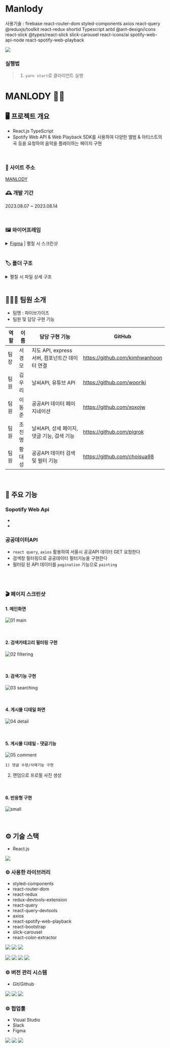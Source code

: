 # Manlody

사용기술 : firebase react-router-dom styled-components axios react-query @reduxjs/toolkit react-redux shortid Typescript antd @ant-design/icons react-slick @types/react-slick slick-carousel react-icons/ai spotify-web-api-node react-spotify-web-playback

<img src="https://capsule-render.vercel.app/api?type=wave&color=auto&height=300&section=header&text=🎶MANLODY🎵&fontSize=60" />

### 실행법
> 1. `yarn start`로 클라이언트 실행

# MANLODY 🎵🎶

## 🖥️ 프로젝트 개요

- React.js TypeScript
- Spotify Web API & Web Playback SDK를 사용하여 다양한 앨범 & 아티스트의 곡 등을 요청하여 음악을 플레이하는 페이지 구현

<br />

### 📍 사이트 주소

<a href="https://gong-gong-play.vercel.app/">MANLODY</a>



### 🕰️ 개발 기간

2023.08.07 ~ 2023.08.14

<br />

### 🖼 와이어프레임

<details>
	
<summary><a href="https://www.figma.com/community/file/1264539931329446342">Figma</a> | 펼칠 시 스크린샷</summary>
<br />
![manlody-wireframe](https://github.com/CTDKSKM/nbc_manlody/assets/109304556/391c68c1-1b22-4d3d-8ce1-440defa77f7d)
<!-- ![manlody-wireframe](https://github.com/CTDKSKM/nbc_manlody/assets/109304556/391c68c1-1b22-4d3d-8ce1-440defa77f7d) -->
<br />

</details>

<br />

### 🏷 폴더 구조

<details>
<summary>펼칠 시 파일 상세 구조</summary>
  
```
📦src
 ┣ 📂api
 ┃ ┣ 📜accesstoken.ts
 ┃ ┣ 📜comments.ts
 ┃ ┣ 📜likes.ts
 ┃ ┗ 📜spotify.ts
 ┣ 📂components
 ┃ ┣ 📂Dashboard
 ┃ ┃ ┣ 📜Dashboard.tsx
 ┃ ┃ ┣ 📜Player.tsx
 ┃ ┃ ┗ 📜TrackSearchResult.tsx
 ┃ ┣ 📂detail-album
 ┃ ┃ ┗ 📂review
 ┃ ┃ ┃ ┣ 📜AlbumReview.tsx
 ┃ ┃ ┃ ┣ 📜CreatedTime.tsx
 ┃ ┃ ┃ ┣ 📜Review.tsx
 ┃ ┃ ┃ ┗ 📜ReviewBox.tsx
 ┃ ┣ 📂GetAccessToken
 ┃ ┃ ┗ 📜GetAccessToken.tsx
 ┃ ┣ 📜Error.tsx
 ┃ ┣ 📜FormTag.tsx
 ┃ ┣ 📜Header.tsx
 ┃ ┣ 📜Loading.tsx
 ┃ ┣ 📜NavBar.tsx
 ┃ ┣ 📜NavLiFavoriteSong.tsx
 ┃ ┣ 📜Profile.tsx
 ┃ ┣ 📜PuaseSlider.tsx
 ┃ ┗ 📜Slider.tsx
 ┣ 📂hooks
 ┃ ┣ 📜useLikes.tsx
 ┃ ┣ 📜useReview.tsx
 ┃ ┗ 📜useUser.tsx
 ┣ 📂pages
 ┃ ┣ 📜DetailAlbum.tsx
 ┃ ┣ 📜FavoriteSongs.tsx
 ┃ ┣ 📜Home.tsx
 ┃ ┣ 📜index.ts
 ┃ ┣ 📜PlayList.tsx
 ┃ ┗ 📜SocialLogin.tsx
 ┣ 📂redux
 ┃ ┣ 📂config
 ┃ ┃ ┗ 📜configStore.tsx
 ┃ ┗ 📂modules
 ┃ ┃ ┣ 📜playUris.ts
 ┃ ┃ ┗ 📜rgb.ts
 ┣ 📂shared
 ┃ ┣ 📜Layout.tsx
 ┃ ┗ 📜Router.tsx
 ┣ 📂types
 ┃ ┣ 📜react-color-extractor.d.ts
 ┃ ┗ 📜react-spotify-web-playback.d.ts
 ┣ 📜App.css
 ┣ 📜App.test.tsx
 ┣ 📜App.tsx
 ┣ 📜firebase.tsx
 ┣ 📜GlobalStyle.tsx
 ┣ 📜index.css
 ┣ 📜index.tsx
 ┣ 📜react-app-env.d.ts
 ┣ 📜reportWebVitals.ts
 ┗ 📜setupTests.ts
```
</details>

<br />

## 🧑‍🤝‍🧑 팀원 소개

- 팀명 : 파이브가이즈
- 팀원 및 담당 구현 기능

| 역할 | 이름   | 담당 구현 기능                                 | GitHub                                                                     |
| ---- | ------ | ---------------------------------------------- | --------------------------------------------------------------------------- |
| 팀장 | 서경모 | 지도 API, express 서버, 컴포넌트간 데이터 연결 | <a href="https://github.com/kimhwanhoon">https://github.com/kimhwanhoon</a> |
| 팀원 | 김우리 | 날씨API, 유튜브 API                            | <a href="https://github.com/wooriki">https://github.com/wooriki</a>         |
| 팀원 | 이동준 | 공공API 데이터 페이지네이션                    | <a href="https://github.com/xoxojw">https://github.com/xoxojw</a>           |
| 팀원 | 조진명 | 날씨API, 상세 페이지, 댓글 기능, 검색 기능     | <a href="https://github.com/pigrok">https://github.com/pigrok</a>           |
| 팀원 | 황대성 | 공공API 데이터 검색 및 필터 기능               | <a href="https://github.com/choisua98">https://github.com/choisua98</a>     |

<br />

## 📌 주요 기능

### Sopotify Web Api

- 
- 

### 공공데이터API

- `react query`, `axios` 활용하여 서울시 공공API 데이터 GET 요청한다
- 검색창 필터링으로 공공데이터 필터기능을 구현한다
- 필터링 된 API 데이터를 `pagination` 기능으로 `painting`
  
<br />
<br />

### 🎬 페이지 스크린샷

#### 1. 메인화면

![01 main](https://github.com/kimhwanhoon/20230724_team_project/assets/123552221/5ab477e2-534a-46ff-97c6-e4a09e8ffa23)

<br />

#### 2. 검색카테고리 필터링 구현

![02 filtering](https://github.com/kimhwanhoon/20230724_team_project/assets/123552221/bea72f59-3c81-44df-b9ab-a82128948776)

<br />

#### 3. 검색기능 구현

![03 searching](https://github.com/kimhwanhoon/20230724_team_project/assets/123552221/8154c0ca-01f0-4072-b211-298edcfcb9c5)

<br />

#### 4. 게시물 디테일 화면

![04 detail](https://github.com/kimhwanhoon/20230724_team_project/assets/123552221/7241e40f-147e-4690-a595-4281c9adae2a)

<br />	
 
#### 5. 게시물 디테일 -  댓글기능

![05 comment](https://github.com/kimhwanhoon/20230724_team_project/assets/123552221/2a0a4e0f-ce44-4032-95fa-72288c4d4933)

    1) 댓글 수정/삭제기능 구현

2. 랜덤으로 프로필 사진 생성

<br />

#### 6. 반응형 구현

![small](https://github.com/kimhwanhoon/20230724_team_project/assets/109304556/d6907671-c743-49dd-8bca-b504238a363f)

<br />

## ⚙️ 기술 스택

- React.js
<div align=“center”>
<img src="https://img.shields.io/badge/React-61DAFB?style=for-the-badge&logo=React&logoColor=black">

</div>

### ⚙️ 사용한 라이브러리

- styled-components
- react-router-dom
- react-redux
- redux-devtools-extension
- react-query
- react-query-devtools
- axios
- react-spotify-web-playback
- react-bootstrap
- slick-carousel
- react-color-extractor

<div align=“center”>
<img src="https://img.shields.io/badge/styled components-e62744?style=for-the-badge&logo=styledcomponents&logoColor=white"> <img src="https://img.shields.io/badge/React Router DOM-ed7a40?style=for-the-badge&logo=reactrouter&logoColor=white"> <img src="https://img.shields.io/badge/Redux Toolkit-e0a538?style=for-the-badge&logo=redux&logoColor=white">
	
<img src="https://img.shields.io/badge/React Query-32b3bf?style=for-the-badge&logo=reactquery&logoColor=white"> <img src="https://img.shields.io/badge/React Naver Maps-03C75A?style=for-the-badge&logo=naver&logoColor=white"> <img src="https://img.shields.io/badge/Axios-3261bf?style=for-the-badge&logo=axios&logoColor=white"> <img src="https://img.shields.io/badge/Express-4a32bf?style=for-the-badge&logo=express&logoColor=white">
</div>

### ⚙️ 버전 관리 시스템

- Git/Github
<div align=“center”>
 <img src="https://img.shields.io/badge/git-7f8c8f?style=for-the-badge&logo=git&logoColor=white">
 <img src="https://img.shields.io/badge/github-595f61?style=for-the-badge&logo=github&logoColor=white">
 <img src="https://img.shields.io/badge/sourcetree-373c3d?style=for-the-badge&logo=sourcetree&logoColor=white">
</div>

### ⚙️ 협업툴

- Visual Studio
- Slack
- Figma
<div align=“center”>
 <img src="https://img.shields.io/badge/visual studio code-cf72ae?style=for-the-badge&logo=visualstudiocode&logoColor=white">
 <img src="https://img.shields.io/badge/slack-ad498a?style=for-the-badge&logo=slack&logoColor=white">
 <img src="https://img.shields.io/badge/figma-822f65?style=for-the-badge&logo=slack&logoColor=white">
</div>
